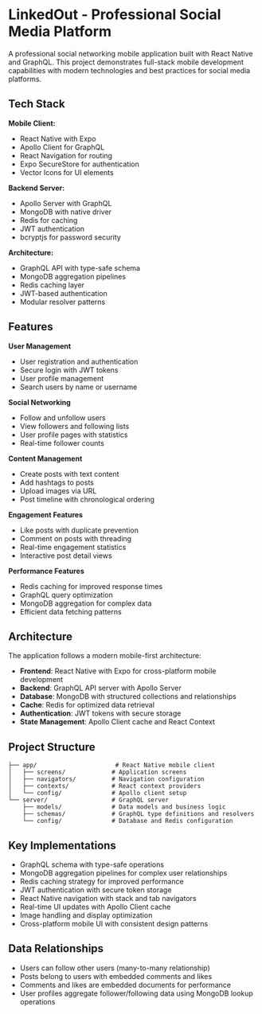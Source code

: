 # LinkedOut - Professional Social Media Platform

A professional social networking mobile application built with React Native and GraphQL. This project demonstrates full-stack mobile development capabilities with modern technologies and best practices for social media platforms.

## Tech Stack

**Mobile Client:**
- React Native with Expo
- Apollo Client for GraphQL
- React Navigation for routing
- Expo SecureStore for authentication
- Vector Icons for UI elements

**Backend Server:**
- Apollo Server with GraphQL
- MongoDB with native driver
- Redis for caching
- JWT authentication
- bcryptjs for password security

**Architecture:**
- GraphQL API with type-safe schema
- MongoDB aggregation pipelines
- Redis caching layer
- JWT-based authentication
- Modular resolver patterns

## Features

**User Management**
- User registration and authentication
- Secure login with JWT tokens
- User profile management
- Search users by name or username

**Social Networking**
- Follow and unfollow users
- View followers and following lists
- User profile pages with statistics
- Real-time follower counts

**Content Management**
- Create posts with text content
- Add hashtags to posts
- Upload images via URL
- Post timeline with chronological ordering

**Engagement Features**
- Like posts with duplicate prevention
- Comment on posts with threading
- Real-time engagement statistics
- Interactive post detail views

**Performance Features**
- Redis caching for improved response times
- GraphQL query optimization
- MongoDB aggregation for complex data
- Efficient data fetching patterns

## Architecture

The application follows a modern mobile-first architecture:

- **Frontend**: React Native with Expo for cross-platform mobile development
- **Backend**: GraphQL API server with Apollo Server
- **Database**: MongoDB with structured collections and relationships
- **Cache**: Redis for optimized data retrieval
- **Authentication**: JWT tokens with secure storage
- **State Management**: Apollo Client cache and React Context

## Project Structure

```
├── app/                      # React Native mobile client
│   ├── screens/             # Application screens
│   ├── navigators/          # Navigation configuration
│   ├── contexts/            # React context providers
│   └── config/              # Apollo client setup
└── server/                  # GraphQL server
    ├── models/              # Data models and business logic
    ├── schemas/             # GraphQL type definitions and resolvers
    └── config/              # Database and Redis configuration
```

## Key Implementations

- GraphQL schema with type-safe operations
- MongoDB aggregation pipelines for complex user relationships
- Redis caching strategy for improved performance
- JWT authentication with secure token storage
- React Native navigation with stack and tab navigators
- Real-time UI updates with Apollo Client cache
- Image handling and display optimization
- Cross-platform mobile UI with consistent design patterns

## Data Relationships

- Users can follow other users (many-to-many relationship)
- Posts belong to users with embedded comments and likes
- Comments and likes are embedded documents for performance
- User profiles aggregate follower/following data using MongoDB lookup operations
